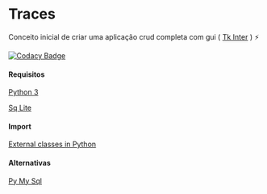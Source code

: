 
# Traces

Conceito inicial de criar uma aplicação crud completa com gui ( [Tk Inter](https://docs.python.org/3/library/tk.html) ) :zap:

[![Codacy Badge](https://api.codacy.com/project/badge/Grade/fb35bfc95dd940a1925d0dee5002e057)](https://www.codacy.com/app/Sphinxs/Tracer?utm_source=github.com&amp;utm_medium=referral&amp;utm_content=Sphinxs/Tracer&amp;utm_campaign=Badge_Grade)

#### Requisitos

[Python 3](https://www.python.org/download/releases/3.0/)

[Sq Lite](https://www.sqlite.org/)


#### Import

[External classes in Python](https://stackoverflow.com/questions/598668/external-classes-in-python)

#### Alternativas

[Py My Sql](https://github.com/PyMySQL/PyMySQL)
